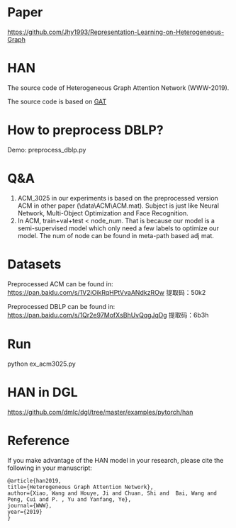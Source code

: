 # Paper
https://github.com/Jhy1993/Representation-Learning-on-Heterogeneous-Graph
# HAN

The source code of Heterogeneous Graph Attention Network (WWW-2019).

The source code is based on [GAT](https://github.com/PetarV-/GAT) 

# How to preprocess DBLP? 

Demo: preprocess_dblp.py

# Q&A

1. ACM_3025 in our experiments is based on the preprocessed version ACM in other paper (\data\ACM\ACM.mat). Subject is just like Neural Network, Multi-Object Optimization and Face Recognition.
2. In ACM, train+val+test < node_num. That is because our model is a semi-supervised model which only need a few labels to optimize our model. The num of node can be found in meta-path based adj mat.

# Datasets

Preprocessed ACM can be found in:
https://pan.baidu.com/s/1V2iOikRqHPtVvaANdkzROw 
提取码：50k2 

Preprocessed DBLP can be found in:
https://pan.baidu.com/s/1Qr2e97MofXsBhUvQqgJqDg 
提取码：6b3h  
# Run

python ex_acm3025.py

# HAN in DGL
https://github.com/dmlc/dgl/tree/master/examples/pytorch/han

# Reference

If you make advantage of the HAN model in your research, please cite the following in your manuscript:

```
@article{han2019,
title={Heterogeneous Graph Attention Network},
author={Xiao, Wang and Houye, Ji and Chuan, Shi and  Bai, Wang and Peng, Cui and P. , Yu and Yanfang, Ye},
journal={WWW},
year={2019}
}
```
